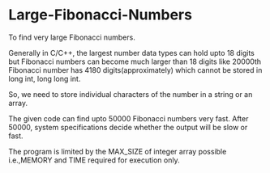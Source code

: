 # Large-Fibonacci-Numbers
To find very large Fibonacci numbers.

Generally in C/C++, the largest number data types can hold upto 18 digits 
but Fibonacci numbers can become much larger than 18 digits like 20000th 
Fibonacci number has 4180 digits(approximately) 
which cannot be stored in long int, long long int.

So, we need to store individual characters of the number in a string or  an array.

The given code can find upto 50000 Fibonacci numbers very fast.
After 50000, system specifications decide whether the output will be slow or fast.

The program is limited by the MAX_SIZE  of integer array possible i.e.,MEMORY
and TIME required for execution only. 
